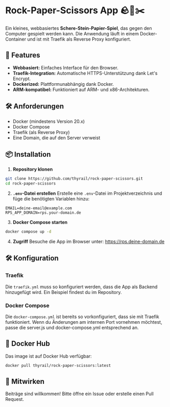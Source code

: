 # Rock-Paper-Scissors App 🪨📜✂️

Ein kleines, webbasiertes **Schere-Stein-Papier-Spiel**, das gegen den Computer gespielt werden kann. Die Anwendung läuft in einem Docker-Container und ist mit Traefik als Reverse Proxy konfiguriert.

## 🚀 Features

- **Webbasiert:** Einfaches Interface für den Browser.
- **Traefik-Integration:** Automatische HTTPS-Unterstützung dank Let's Encrypt.
- **Dockerized:** Plattformunabhängig dank Docker.
- **ARM-kompatibel:** Funktioniert auf ARM- und x86-Architekturen.

## 🛠 Anforderungen

- Docker (mindestens Version 20.x)
- Docker Compose
- Traefik (als Reverse Proxy)
- Eine Domain, die auf den Server verweist

## 📦 Installation

1. **Repository klonen**
```bash
git clone https://github.com/thyrail/rock-paper-scissors.git
cd rock-paper-scissors
```

2. **`.env`-Datei erstellen**
Erstelle eine `.env`-Datei im Projektverzeichnis und füge die benötigten Variablen hinzu:
```.env
EMAIL=deine-email@example.com
RPS_APP_DOMAIN=rps.your-domain.de
```
3. **Docker Compose starten**
```bash
docker compose up -d
```

4. **Zugriff** Besuche die App im Browser unter:
https://rps.deine-domain.de

## 🛠️ Konfiguration
### Traefik
Die `traefik.yml` muss so konfiguriert werden, dass die App als Backend hinzugefügt wird. Ein Beispiel findest du im Repository.

### Docker Compose
Die `docker-compose.yml` ist bereits so vorkonfiguriert, dass sie mit Traefik funktioniert. Wenn du Änderungen am internen Port vornehmen möchtest, passe die server.js und docker-compose.yml entsprechend an.

## 🐋 Docker Hub
Das image ist auf Docker Hub verfügbar:
```bash
docker pull thyrail/rock-paper-scissors:latest
```

## 🤝 Mitwirken
Beiträge sind willkommen! Bitte öffne ein Issue oder erstelle einen Pull Request.
